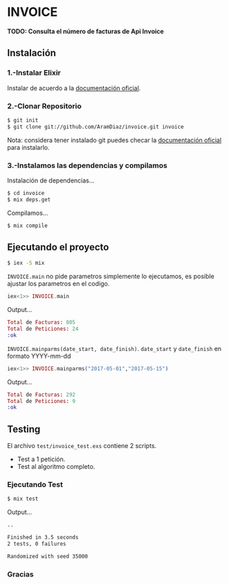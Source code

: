 # INVOICE

  **TODO: Consulta el número de facturas de Api Invoice**

## Instalación

### 1.-Instalar Elixir

  Instalar de acuerdo a la [documentación oficial](https://elixir-lang.org/install.html).

### 2.-Clonar Repositorio

```bash
$ git init
$ git clone git://github.com/AramDiaz/invoice.git invoice
```

  Nota: considera tener instalado git puedes checar la [documentación oficial](https://git-scm.com/downloads) para instalarlo.

### 3.-Instalamos las dependencias y compilamos

  Instalación de dependencias...

```bash
$ cd invoice
$ mix deps.get
```

  Compilamos...

```bash
$ mix compile
```

## Ejecutando el proyecto

```bash
$ iex -S mix
```

  `INVOICE.main` no pide parametros simplemente lo ejecutamos, es posible ajustar los parametros en el codigo.

```elixir
iex<1>> INVOICE.main
```

  Output...

```elixir
Total de Facturas: 805
Total de Peticiones: 24
:ok
```

  `INVOICE.mainparms(date_start, date_finish)`.
  `date_start` y `date_finish` en formato YYYY-mm-dd

```elixir
iex<1>> INVOICE.mainparms("2017-05-01","2017-05-15")
```

  Output...

```elixir
Total de Facturas: 292
Total de Peticiones: 9
:ok
```

## Testing

  El archivo `test/invoice_test.exs` contiene 2 scripts.
  * Test a 1 petición.
  * Test al algoritmo completo.

### Ejecutando Test

```bash
$ mix test
```

Output...

```bash
..

Finished in 3.5 seconds
2 tests, 0 failures

Randomized with seed 35000
```

### Gracias
